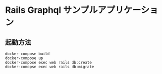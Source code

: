 # Rails Graphql サンプルアプリケーション

## 起動方法
```shell
docker-compose build
docker-compose up
docker-compose exec web rails db:create
docker-comopse exec web rails db:migrate
```

